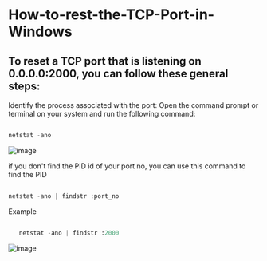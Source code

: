 # How-to-rest-the-TCP-Port-in-Windows

## To reset a TCP port that is listening on 0.0.0.0:2000, you can follow these general steps:

   Identify the process associated with the port: Open the command prompt or terminal on your system and run the following command:
   ```python

   netstat -ano 
   ```
![image](https://github.com/Goldu/How-to-rest-the-TCP-Port-in-Windows/assets/26148152/55c94b87-e7be-458b-a0d4-e515bbb930f5)

if you don't find the PID id of your port no, you can use this command to find the PID
   ```python

   netstat -ano | findstr :port_no
   ```
Example
```python

   netstat -ano | findstr :2000
   ```
![image](https://github.com/Goldu/How-to-rest-the-TCP-Port-in-Windows/assets/26148152/ff42c8ff-d078-4af7-b6f0-e58ff99a3723)

